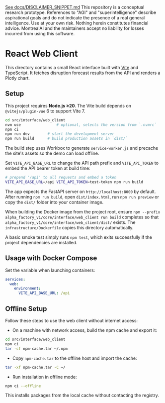[See docs/DISCLAIMER_SNIPPET.md](../DISCLAIMER_SNIPPET.md)
This repository is a conceptual research prototype. References to "AGI" and "superintelligence" describe aspirational goals and do not indicate the presence of a real general intelligence. Use at your own risk. Nothing herein constitutes financial advice. MontrealAI and the maintainers accept no liability for losses incurred from using this software.

# React Web Client

This directory contains a small React interface built with [Vite](https://vitejs.dev/) and TypeScript. It fetches disruption forecast results from the API and renders a Plotly chart.

## Setup

This project requires **Node.js ≥20**. The Vite build depends on
`@vitejs/plugin-vue` 6 to support Vite 7.

```bash
cd src/interface/web_client
nvm use                # optional, selects the version from `.nvmrc`
npm ci
npm run dev        # start the development server
npm run build      # build production assets in `dist/`
```

The build step uses Workbox to generate `service-worker.js` and precache the
site's assets so the demo can load offline.

Set `VITE_API_BASE_URL` to change the API path prefix and `VITE_API_TOKEN` to
embed the API bearer token at build time:

```bash
# prepend '/api' to all requests and embed a token
VITE_API_BASE_URL=/api VITE_API_TOKEN=test-token npm run build
```

The app expects the FastAPI server on `http://localhost:8000` by default. After
running `npm run build`, open `dist/index.html`, run `npm run preview` or copy the
`dist/` folder into your container image.

When building the Docker image from the project root, ensure `npm --prefix alpha_factory_v1/core/interface/web_client run build` completes so that `alpha_factory_v1/core/interface/web_client/dist/` exists. The `infrastructure/Dockerfile` copies this directory automatically.

A basic smoke test simply runs `npm test`, which exits successfully if the project dependencies are installed.

## Usage with Docker Compose

Set the variable when launching containers:

```yaml
services:
  web:
    environment:
      VITE_API_BASE_URL: /api
```

## Offline Setup

Follow these steps to use the web client without internet access:

- On a machine with network access, build the npm cache and export it:

```bash
cd src/interface/web_client
npm ci
tar -cf npm-cache.tar ~/.npm
```

- Copy `npm-cache.tar` to the offline host and import the cache:

```bash
tar -xf npm-cache.tar -C ~/
```

- Run installation in offline mode:

```bash
npm ci --offline
```

This installs packages from the local cache without contacting the registry.
